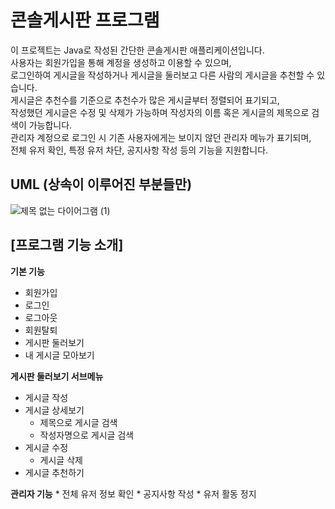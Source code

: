 # 콘솔게시판 프로그램

이 프로젝트는 Java로 작성된 간단한 콘솔게시판 애플리케이션입니다.<br>
사용자는 회원가입을 통해 계정을 생성하고 이용할 수 있으며,<br> 
로그인하여 게시글을 작성하거나 게시글을 둘러보고 다른 사람의 게시글을 추천할 수 있습니다.<br>
게시글은 추천수를 기준으로 추천수가 많은 게시글부터 정렬되어 표기되고,<br> 
작성했던 게시글은 수정 및 삭제가 가능하며 작성자의 이름 혹은 게시글의 제목으로 검색이 가능합니다.<br>
관리자 계정으로 로그인 시 기존 사용자에게는 보이지 않던 관리자 메뉴가 표기되며,<br>
전체 유저 확인, 특정 유저 차단, 공지사항 작성 등의 기능을 지원합니다.<br>

## UML (상속이 이루어진 부분들만)
![제목 없는 다이어그램 (1)](https://github.com/CHOI-YUN-SEUNG/NoticeBoard/assets/154594253/8f452ff1-3a01-4bf4-ace2-b089763725ba)

## [프로그램 기능 소개]

**기본 기능**
  * 회원가입
  * 로그인
  * 로그아웃
  * 회원탈퇴
  * 게시판 둘러보기
  * 내 게시글 모아보기

**게시판 둘러보기 서브메뉴**
 * 게시글 작성
 * 게시글 상세보기
	* 제목으로 게시글 검색
	* 작성자명으로 게시글 검색
 * 게시글 수정
	* 게시글 삭제
 * 게시글 추천하기

**관리자 기능**
	* 전체 유저 정보 확인
	* 공지사항 작성
	* 유저 활동 정지
